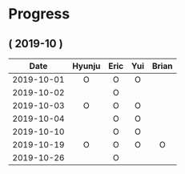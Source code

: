 # Progress

## ( 2019-10 )
| Date       | Hyunju | Eric | Yui | Brian |
| :-:        |:-:     |:-:   |:-:  |:-:    |
| 2019-10-01 |O       |O     |O    |       |
| 2019-10-02 |        |O     |     |       |
| 2019-10-03 |O       |O     |O    |       |
| 2019-10-04 |        |O     |O    |       |
| 2019-10-10 |        |O     |O    |       |
| 2019-10-19 |O       |O     |O    |O      |
| 2019-10-26 |        |O     |     |       |
